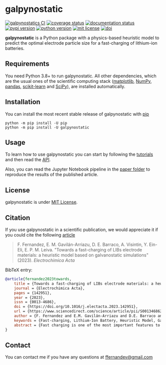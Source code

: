 # galpynostatic

[![galpynostatics CI](https://github.com/fernandezfran/galpynostatic/actions/workflows/CI.yml/badge.svg)](https://github.com/fernandezfran/galpynostatic/actions/workflows/CI.yml)
[![coverage status](https://coveralls.io/repos/github/fernandezfran/galpynostatic/badge.svg)](https://coveralls.io/github/fernandezfran/galpynostatic)
[![documentation status](https://readthedocs.org/projects/galpynostatic/badge/?version=latest)](https://galpynostatic.readthedocs.io/en/latest/?badge=latest)
[![pypi version](https://img.shields.io/pypi/v/galpynostatic)](https://pypi.org/project/galpynostatic/)
[![python version](https://img.shields.io/badge/python-3.8%2B-4584b6)](https://www.python.org/)
[![mit license](https://img.shields.io/badge/License-MIT-ffde57)](https://github.com/fernandezfran/galpynostatic/blob/main/LICENSE)
[![doi](https://img.shields.io/badge/doi-10.1016/j.electacta.2023.142951-36abe8)](https://doi.org/10.1016/j.electacta.2023.142951)

**galpynostatic** is a Python package with a physics-based heuristic model to 
predict the optimal electrode particle size for a fast-charging of lithium-ion
batteries.


## Requirements

You need Python 3.8+ to run galpynostatic. All other dependencies, which are the 
usual ones of the scientific computing stack
([matplotlib](https://matplotlib.org/), [NumPy](https://numpy.org/), 
[pandas](https://pandas.pydata.org/), [scikit-learn](https://scikit-learn.org/) 
and [SciPy](https://scipy.org/)), are installed automatically.


## Installation

You can install the most recent stable release of galpynostatic with 
[pip](https://pip.pypa.io/en/latest/)

```
python -m pip install -U pip
python -m pip install -U galpynostatic
```


## Usage

To learn how to use galpynostatic you can start by following the 
[tutorials](https://galpynostatic.readthedocs.io/en/latest/tutorials/index.html)
and then read the [API](https://galpynostatic.readthedocs.io/en/latest/api.html).

Also, you can read the Jupyter Notebook pipeline in the
[paper folder](https://github.com/fernandezfran/galpynostatic/tree/main/paper) 
to reproduce the results of the published article.


## License

galpynostatic is under 
[MIT License](https://github.com/fernandezfran/galpynostatic/blob/main/LICENSE).


## Citation

If you use galpynostatic in a scientific publication, we would appreciate it if 
you could cite the following 
[article](https://www.doi.org/10.1016/j.electacta.2023.142951)

> F. Fernandez, E. M. Gavilán-Arriazu, D. E. Barraco, A. Visintin, Y. Ein-Eli, 
> E. P. M. Leiva. "Towards a fast-charging of LIBs electrode materials: a 
> heuristic model based on galvanostatic simulations" (2023). _Electrochimica 
> Acta_

BibTeX entry:

```bibtex
@article{fernandez2023towards,
    title = {Towards a fast-charging of LIBs electrode materials: a heuristic model based on galvanostatic simulations},
    journal = {Electrochimica Acta},
    pages = {142951},
    year = {2023},
    issn = {0013-4686},
    doi = {https://doi.org/10.1016/j.electacta.2023.142951},
    url = {https://www.sciencedirect.com/science/article/pii/S001346862301126X},
    author = {F. Fernandez and E.M. Gavilán-Arriazu and D.E. Barraco and A. Visintin and Y. Ein-Eli and E.P.M. Leiva},
    keywords = {Fast-charging, Lithium-Ion Battery, Heuristic Model, Galvanostatic charge},
    abstract = {Fast charging is one of the most important features to be accomplished for the improvement of electric vehicles. In the search for optimal use of active materials for this aim, we present a recipe to find the conditions for fast charging, fifteen minutes for 80 % of the State-of-Charge, of lithium-ion battery's single particle electrodes, thus taking advantage of the maximum possible capacity. A guide based on a general model that considers diffusion and charge transfer limitations under constant current is proposed. This guide was constructed on the basis of our previous theoretical development. A Python free and user-friendly package is provided to handle all experimental data processing and estimations.}
}
```


## Contact

You can contact me if you have any questions at <ffernandev@gmail.com>
